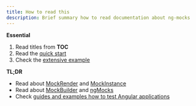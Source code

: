 ```yaml
---
title: How to read this
description: Brief summary how to read documentation about ng-mocks
---
```


**Essential**

1. Read titles from **TOC**
1. Read the [quick start](extra/quick-start.md)
1. Check the [extensive example](extra/extensive-example.md)

**TL;DR**

- Read about [MockRender](api/MockRender.md) and [MockInstance](api/MockInstance.md)
- Read about [MockBuilder](api/MockBuilder.md) and [ngMocks](api/ngMocks.md)
- Check [guides and examples how to test Angular applications](guides.md)
